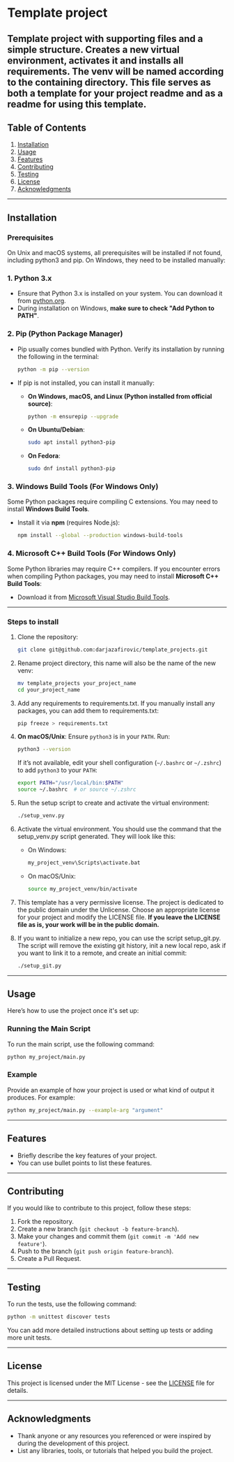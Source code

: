 # Template project

Template project with supporting files and a simple structure.
Creates a new virtual environment, activates it and installs all requirements. The venv will be named according to the containing directory.
This file serves as both a template for your project readme and as a readme for using this template.
---

## Table of Contents

1. [Installation](#installation)
2. [Usage](#usage)
3. [Features](#features)
4. [Contributing](#contributing)
5. [Testing](#testing)
6. [License](#license)
7. [Acknowledgments](#acknowledgments)

---

## Installation

### Prerequisites

On Unix and macOS systems, all prerequisites will be installed if not found, including python3 and pip. On Windows, they need to be installed manually:

### 1. **Python 3.x**

- Ensure that Python 3.x is installed on your system. You can download it from [python.org](https://www.python.org/downloads/).
- During installation on Windows, **make sure to check "Add Python to PATH"**.

### 2. **Pip (Python Package Manager)**

- Pip usually comes bundled with Python. Verify its installation by running the following in the terminal:
    ```bash
    python -m pip --version
    ```
  
- If pip is not installed, you can install it manually:

    - **On Windows, macOS, and Linux (Python installed from official source)**:
      ```bash
      python -m ensurepip --upgrade
      ```

    - **On Ubuntu/Debian**:
      ```bash
      sudo apt install python3-pip
      ```

    - **On Fedora**:
      ```bash
      sudo dnf install python3-pip
      ```


### 3. **Windows Build Tools (For Windows Only)**

Some Python packages require compiling C extensions. You may need to install **Windows Build Tools**.

- Install it via **npm** (requires Node.js):
    ```bash
    npm install --global --production windows-build-tools
    ```

### 4. **Microsoft C++ Build Tools (For Windows Only)**

Some Python libraries may require C++ compilers. If you encounter errors when compiling Python packages, you may need to install **Microsoft C++ Build Tools**:
- Download it from [Microsoft Visual Studio Build Tools](https://visualstudio.microsoft.com/visual-cpp-build-tools/).

---

### Steps to install

1. Clone the repository:

   ```bash
   git clone git@github.com:darjazafirovic/template_projects.git
   ```

2. Rename project directory, this name will also be the name of the new venv:
   ```bash
   mv template_projects your_project_name
   cd your_project_name
   ```

3. Add any requirements to requirements.txt. If you manually install any packages, you can add them to requirements.txt:
   ```bash
   pip freeze > requirements.txt
   ```
   
4. **On macOS/Unix**: Ensure `python3` is in your `PATH`. Run:
    ```bash
    python3 --version
    ```
    If it’s not available, edit your shell configuration (`~/.bashrc` or `~/.zshrc`) to add `python3` to your `PATH`:
    ```bash
    export PATH="/usr/local/bin:$PATH"
    source ~/.bashrc  # or source ~/.zshrc
    ```

5. Run the setup script to create and activate the virtual environment:

   ```bash
   ./setup_venv.py
   ```

6. Activate the virtual environment. You should use the command that the setup_venv.py script generated. They will look like this:
    - On Windows:
        ```bash
        my_project_venv\Scripts\activate.bat
        ```
    - On macOS/Unix:
        ```bash
        source my_project_venv/bin/activate
        ```
   
7. This template has a very permissive license. The project is dedicated to the public domain under the Unlicense. Choose an appropriate license for your project and modify the LICENSE file. **If you leave the LICENSE file as is, your work will be in the public domain.**


8. If you want to initialize a new repo, you can use the script setup_git.py. The script will remove the existing git history, init a new local repo, ask if you want to link it to a remote, and create an initial commit:
   ```bash
   ./setup_git.py
   ```
---

## Usage

Here’s how to use the project once it's set up:

### Running the Main Script

To run the main script, use the following command:

```bash
python my_project/main.py
```

### Example

Provide an example of how your project is used or what kind of output it produces. For example:

```bash
python my_project/main.py --example-arg "argument"
```

---

## Features

- Briefly describe the key features of your project.
- You can use bullet points to list these features.

---

## Contributing

If you would like to contribute to this project, follow these steps:

1. Fork the repository.
2. Create a new branch (`git checkout -b feature-branch`).
3. Make your changes and commit them (`git commit -m 'Add new feature'`).
4. Push to the branch (`git push origin feature-branch`).
5. Create a Pull Request.

---

## Testing

To run the tests, use the following command:

```bash
python -m unittest discover tests
```

You can add more detailed instructions about setting up tests or adding more unit tests.

---

## License

This project is licensed under the MIT License - see the [LICENSE](LICENSE) file for details.

---

## Acknowledgments

- Thank anyone or any resources you referenced or were inspired by during the development of this project.
- List any libraries, tools, or tutorials that helped you build the project.